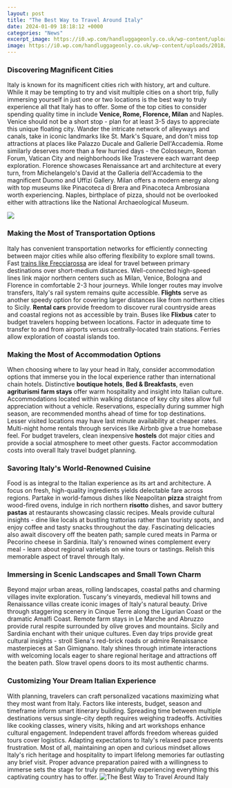 ```yaml
---
layout: post
title: "The Best Way to Travel Around Italy"
date: 2024-01-09 18:18:12 +0000
categories: "News"
excerpt_image: https://i0.wp.com/handluggageonly.co.uk/wp-content/uploads/2018/05/Hand-Luggage-Only-1.jpg?resize=1000%2C1500&amp;ssl=1
image: https://i0.wp.com/handluggageonly.co.uk/wp-content/uploads/2018/05/Hand-Luggage-Only-1.jpg?resize=1000%2C1500&amp;ssl=1
---
```


### Discovering Magnificent Cities
Italy is known for its magnificent cities rich with history, art and culture. While it may be tempting to try and visit multiple cities on a short trip, fully immersing yourself in just one or two locations is the best way to truly experience all that Italy has to offer. Some of the top cities to consider spending quality time in include **Venice, Rome, Florence, Milan** and Naples.
Venice should not be a short stop - plan for at least 3-5 days to appreciate this unique floating city. Wander the intricate network of alleyways and canals, take in iconic landmarks like St. Mark's Square, and don't miss top attractions at places like Palazzo Ducale and Gallerie Dell'Accademia. Rome similarly deserves more than a few hurried days - the Colosseum, Roman Forum, Vatican City and neighborhoods like Trastevere each warrant deep exploration. Florence showcases Renaissance art and architecture at every turn, from Michelangelo's David at the Galleria dell'Accademia to the magnificent Duomo and Uffizi Gallery. Milan offers a modern energy along with top museums like Pinacoteca di Brera and Pinacoteca Ambrosiana worth experiencing. Naples, birthplace of pizza, should not be overlooked either with attractions like the National Archaeological Museum.

![](https://i.pinimg.com/originals/4f/f7/9b/4ff79b7373342de32ab3ecec337bbbc7.jpg)
### Making the Most of Transportation Options
Italy has convenient transportation networks for efficiently connecting between major cities while also offering flexibility to explore small towns. Fast [trains like Frecciarossa](https://texaspost.github.io/2024-01-05-accessing-free-kindle-books-with-ease/) are ideal for travel between primary destinations over short-medium distances. Well-connected high-speed lines link major northern centers such as Milan, Venice, Bologna and Florence in comfortable 2-3 hour journeys. While longer routes may involve transfers, Italy's rail system remains quite accessible. **Flights** serve as another speedy option for covering larger distances like from northern cities to Sicily. **Rental cars** provide freedom to discover rural countryside areas and coastal regions not as accessible by train. Buses like **Flixbus** cater to budget travelers hopping between locations. Factor in adequate time to transfer to and from airports versus centrally-located train stations. Ferries allow exploration of coastal islands too.
### Making the Most of Accommodation Options
When choosing where to lay your head in Italy, consider accommodation options that immerse you in the local experience rather than international chain hotels. Distinctive **boutique hotels**, **Bed & Breakfasts**, even **agriturismi farm stays** offer warm hospitality and insight into Italian culture. Accommodations located within walking distance of key city sites allow full appreciation without a vehicle. Reservations, especially during summer high season, are recommended months ahead of time for top destinations. Lesser visited locations may have last minute availability at cheaper rates. Multi-night home rentals through services like Airbnb give a true homebase feel. For budget travelers, clean inexpensive **hostels** dot major cities and provide a social atmosphere to meet other guests. Factor accommodation costs into overall Italy travel budget planning. 
### Savoring Italy's World-Renowned Cuisine
Food is as integral to the Italian experience as its art and architecture. A focus on fresh, high-quality ingredients yields delectable fare across regions. Partake in world-famous dishes like Neapolitan **pizza** straight from wood-fired ovens, indulge in rich northern **risotto** dishes, and savor buttery **pastas** at restaurants showcasing classic recipes. Meals provide cultural insights - dine like locals at bustling trattorias rather than touristy spots, and enjoy coffee and tasty snacks throughout the day. Fascinating delicacies also await discovery off the beaten path; sample cured meats in Parma or Pecorino cheese in Sardinia. Italy's renowned wines complement every meal - learn about regional varietals on wine tours or tastings. Relish this memorable aspect of travel through Italy.
### Immersing in Scenic Landscapes and Small Town Charm   
Beyond major urban areas, rolling landscapes, coastal paths and charming villages invite exploration. Tuscany's vineyards, medieval hill towns and Renaissance villas create iconic images of Italy's natural beauty. Drive through staggering scenery in Cinque Terre along the Ligurian Coast or the dramatic Amalfi Coast. Remote farm stays in Le Marche and Abruzzo provide rural respite surrounded by olive groves and mountains. Sicily and Sardinia enchant with their unique cultures. Even day trips provide great cultural insights - stroll Siena's red-brick roads or admire Renaissance masterpieces at San Gimignano. Italy shines through intimate interactions with welcoming locals eager to share regional heritage and attractions off the beaten path. Slow travel opens doors to its most authentic charms.
### Customizing Your Dream Italian Experience 
With planning, travelers can craft personalized vacations maximizing what they most want from Italy. Factors like interests, budget, season and timeframe inform smart itinerary building. Spreading time between multiple destinations versus single-city depth requires weighing tradeoffs. Activities like cooking classes, winery visits, hiking and art workshops enhance cultural engagement. Independent travel affords freedom whereas guided tours cover logistics. Adapting expectations to Italy's relaxed pace prevents frustration. Most of all, maintaining an open and curious mindset allows Italy's rich heritage and hospitality to impart lifelong memories far outlasting any brief visit. Proper advance preparation paired with a willingness to immerse sets the stage for truly meaningfully experiencing everything this captivating country has to offer.
![The Best Way to Travel Around Italy](https://i0.wp.com/handluggageonly.co.uk/wp-content/uploads/2018/05/Hand-Luggage-Only-1.jpg?resize=1000%2C1500&amp;ssl=1)